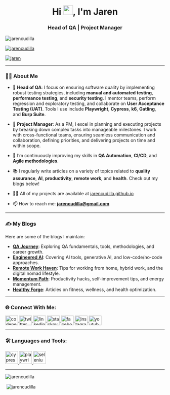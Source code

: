 <h1 align="center">Hi <img src="https://raw.githubusercontent.com/MartinHeinz/MartinHeinz/master/wave.gif" width="30px">, I'm Jaren</h1>
<h3 align="center">Head of QA | Project Manager</h3>

<p align="left"> <img src="https://komarev.com/ghpvc/?username=jarencudilla&label=Profile%20views&color=0e75b6&style=flat" alt="jarencudilla" /> </p>

<p align="left"> 
  <a href="https://github.com/ryo-ma/github-profile-trophy">
    <img src="https://github-profile-trophy.vercel.app/?username=jarencudilla&row=1" alt="jarencudilla" />
  </a> 
</p>

<p align="left"> 
  <a href="https://twitter.com/jaren" target="blank">
    <img src="https://img.shields.io/twitter/follow/jaren?logo=twitter&style=for-the-badge" alt="jaren" />
  </a> 
</p>

---

### 👨‍💻 About Me
- 🔭 **Head of QA**: I focus on ensuring software quality by implementing robust testing strategies, including **manual and automated testing**, **performance testing**, and **security testing**. I mentor teams, perform regression and exploratory testing, and collaborate on **User Acceptance Testing (UAT)**. Tools I use include **Playwright**, **Cypress**, **k6**, **Gatling**, and **Burp Suite**.

- 💼 **Project Manager**: As a PM, I excel in planning and executing projects by breaking down complex tasks into manageable milestones. I work with cross-functional teams, ensuring seamless communication and collaboration, defining priorities, and delivering projects on time and within scope.

- 🌱 I’m continuously improving my skills in **QA Automation**, **CI/CD**, and **Agile methodologies**.

- 📚 I regularly write articles on a variety of topics related to **quality assurance**, **AI**, **productivity**, **remote work**, and **health**. Check out my blogs below!

- 👨‍💻 All of my projects are available at [jarencudilla.github.io](https://jarencudilla.github.io)

- 📫 How to reach me: **jarencudilla@gmail.com**

---

### ✍️ My Blogs
Here are some of the blogs I maintain:  
- [**QA Journey**](https://qajourney.net): Exploring QA fundamentals, tools, methodologies, and career growth.  
- [**Engineered AI**](https://engineeredai.net): Covering AI tools, generative AI, and low-code/no-code approaches.  
- [**Remote Work Haven**](https://remoteworkhaven.net): Tips for working from home, hybrid work, and the digital nomad lifestyle.  
- [**Momentum Path**](https://momentumpath.net): Productivity hacks, self-improvement tips, and energy management.  
- [**Healthy Forge**](https://healthyforge.com): Articles on fitness, wellness, and health optimization.  

---

### 🌐 Connect With Me:
<p align="left">
  <a href="https://codepen.io/jarencudilla" target="blank">
    <img align="center" src="https://cdn.jsdelivr.net/npm/simple-icons@v5/icons/codepen.svg" alt="codepen" height="30" width="40" />
  </a>
  <a href="https://twitter.com/jaren" target="blank">
    <img align="center" src="https://cdn.jsdelivr.net/npm/simple-icons@v5/icons/twitter.svg" alt="twitter" height="30" width="40" />
  </a>
  <a href="https://www.linkedin.com/in/jarencharlescudilla/" target="blank">
    <img align="center" src="https://cdn.jsdelivr.net/npm/simple-icons@v5/icons/linkedin.svg" alt="linkedin" height="30" width="40" />
  </a>
  <a href="https://stackoverflow.com/users/7032637/jaren" target="blank">
    <img align="center" src="https://cdn.jsdelivr.net/npm/simple-icons@v5/icons/stackoverflow.svg" alt="stackoverflow" height="30" width="40" />
  </a>
  <a href="https://www.facebook.com/jaren.cudilla/" target="blank">
    <img align="center" src="https://cdn.jsdelivr.net/npm/simple-icons@v5/icons/facebook.svg" alt="facebook" height="30" width="40" />
  </a>
  <a href="https://www.instagram.com/badongpagong/" target="blank">
    <img align="center" src="https://cdn.jsdelivr.net/npm/simple-icons@v5/icons/instagram.svg" alt="instagram" height="30" width="40" />
  </a>
  <a href="https://www.youtube.com/c/gamerdadjaren" target="blank">
    <img align="center" src="https://cdn.jsdelivr.net/npm/simple-icons@v5/icons/youtube.svg" alt="youtube" height="30" width="40" />
  </a>
</p>

---

### 🛠️ Languages and Tools:
<p align="left"> 
  <a href="https://www.cypress.io" target="_blank"> 
    <img src="https://raw.githubusercontent.com/simple-icons/simple-icons/6e46ec1fc23b60c8fd0d2f2ff46db82e16dbd75f/icons/cypress.svg" alt="cypress" width="40" height="40"/>
  </a>
  <a href="https://playwright.dev/" target="_blank"> 
    <img src="https://playwright.dev/img/playwright-logo.svg" alt="playwright" width="40" height="40"/>
  </a>
  <a href="https://www.selenium.dev" target="_blank"> 
    <img src="https://raw.githubusercontent.com/detain/svg-logos/780f25886640cef088af994181646db2f6b1a3f8/svg/selenium-logo.svg" alt="selenium" width="40" height="40"/>
  </a>
  <!-- Add other tools here -->
</p>

---

<p><img align="center" src="https://github-readme-stats.vercel.app/api/top-langs?username=jarencudilla&show_icons=true&locale=en&layout=compact" alt="jarencudilla" /></p>
<p>&nbsp;<img align="center" src="https://github-readme-stats.vercel.app/api?username=jarencudilla&show_icons=true&locale=en" alt="jarencudilla" /></p>
